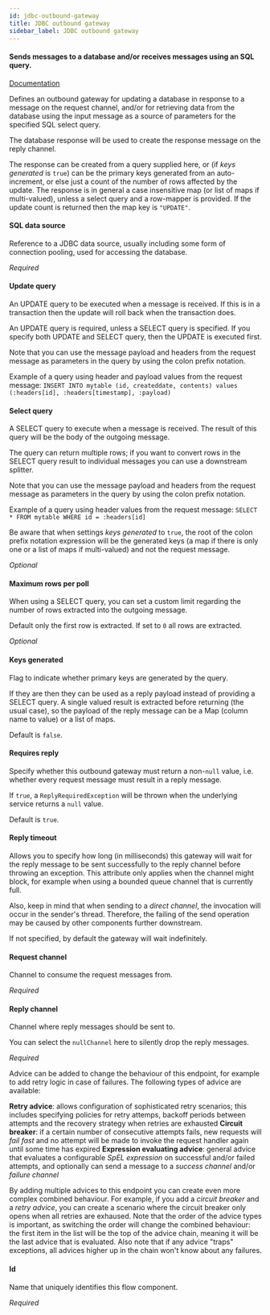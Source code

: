 ```yaml
---
id: jdbc-outbound-gateway
title: JDBC outbound gateway
sidebar_label: JDBC outbound gateway
---
```

#### Sends messages to a database and/or receives messages using an SQL query.
<a href="http://docs.spring.io/spring-integration/docs/2.2.x/reference/html/jdbc.html#jdbc-outbound-gateway" target="_blank">Documentation</a>

Defines an outbound gateway for updating a database in response to a message on the request channel, and/or for retrieving data from the database using the input message as a source of parameters for the specified SQL select query.

The database response will be used to create the response message on the reply channel.

The response can be created from a query supplied here, or (if <i>keys generated</i> is <code>true</code>) can be the primary keys generated from an auto-increment, or else just a count of the number of rows affected by the update.  The response is in general a case insensitive map (or list of maps if multi-valued), unless a select query and a row-mapper is provided.  If the update count is returned then the map key is <code>"UPDATE"</code>.

#### SQL data source
Reference to a JDBC data source, usually including some form of connection pooling, used for accessing the database.

<i>Required</i>

#### Update query
An UPDATE query to be executed when a message is received. If this is in a transaction then the update will roll back when the transaction does.

An UPDATE query is required, unless a SELECT query is specified. If you specify both UPDATE and SELECT query, then the UPDATE is executed first.

Note that you can use the message payload and headers from the request message as parameters in the query by using the colon prefix notation.

Example of a query using header and payload values from the request message:
<code>INSERT INTO mytable (id, createddate, contents) values (:headers[id], :headers[timestamp], :payload)</code>

#### Select query
A SELECT query to execute when a message is received. The result of this query will be the body of the outgoing message.

The query can return multiple rows; if you want to convert rows in the SELECT query result to individual messages you can use a downstream splitter.

Note that you can use the message payload and headers from the request message as parameters in the query by using the colon prefix notation.

Example of a query using header values from the request message:
<code>SELECT * FROM mytable WHERE id = :headers[id]</code>

Be aware that when settings <i>keys generated</i> to <code>true</code>, the root of the colon prefix notation expression will be the generated keys (a map if there is only one or a list of maps if multi-valued) and not the request message.

<i>Optional</i>

#### Maximum rows per poll
When using a SELECT query, you can set a custom limit regarding the number of rows extracted into the outgoing message.

Default only the first row is extracted. If set to <code>0</code> all rows are extracted.

<i>Optional</i>

#### Keys generated
Flag to indicate whether primary keys are generated by the query. 

If they are then they can be used as a reply payload instead of providing a SELECT query. A single valued result is extracted before returning (the usual case), so the payload of the reply message can be a Map (column name to value) or a list of maps.

Default is <code>false</code>.

#### Requires reply
Specify whether this outbound gateway must return a non-<code>null</code> value, i.e. whether every request message must result in a reply message.

If <code>true</code>, a <code>ReplyRequiredException</code> will be thrown when the underlying service returns a <code>null</code> value.

Default is <code>true</code>.

#### Reply timeout
Allows you to specify how long (in milliseconds) this gateway will wait for the reply message to be sent successfully to the reply channel before throwing an exception. This attribute only applies when the channel might block, for example when using a bounded queue channel that is currently full.

Also, keep in mind that when sending to a <i>direct channel</i>, the invocation will occur in the sender's thread. Therefore, the failing of the send operation may be caused by other components further downstream.

If not specified, by default the gateway will wait indefinitely.

#### Request channel
Channel to consume the request messages from.

<i>Required</i>

#### Reply channel
Channel where reply messages should be sent to.

You can select the <code>nullChannel</code> here to silently drop the reply messages.

<i>Required</i>


Advice can be added to change the behaviour of this endpoint, for example to add retry logic in case of failures. The following types of advice are available:

<b>Retry advice</b>: allows configuration of sophisticated retry scenarios; this includes specifying policies for retry attemps, backoff periods between attempts and the recovery strategy when retries are exhausted
<b>Circuit breaker</b>: if a certain number of consecutive attempts fails, new requests will <i>fail fast</i> and no attempt will be made to invoke the request handler again until some time has expired
<b>Expression evaluating advice</b>: general advice that evaluates a configurable <i>SpEL expression</i> on successful and/or failed attempts, and optionally can send a message to a <i>success channel</i> and/or <i>failure channel</i>

By adding multiple advices to this endpoint you can create even more complex combined behaviour. For example, if you add a <i>circuit breaker</i> and a <i>retry advice</i>, you can create a scenario where the circuit breaker only opens when all retries are exhaused. Note that the order of the advice types is important, as switching the order will change the combined behaviour: the first item in the list will be the top of the advice chain, meaning it will be the last advice that is evaluated. Also note that if any advice "traps" exceptions, all advices higher up in the chain won't know about any failures.

#### Id
Name that uniquely identifies this flow component.

<i>Required</i>

